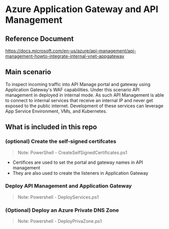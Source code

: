 # Azure Application Gateway and API Management

## Reference Document
https://docs.microsoft.com/en-us/azure/api-management/api-management-howto-integrate-internal-vnet-appgateway

## Main scenario

To inspect incoming traffic into API Manage portal and gateway using Application Gateway's WAF capabilities. Under this scenario API management in deployed in internal mode. As such API Management is able to connect to internal services that receive an internal IP and never get exposed to the public internet. Development of these services can leverage App Service Environment, VMs, and Kubernetes.

## What is included in this repo

### (optional) Create the self-signed certifcates
> Note: PowerShell - CreateSelfSignedCertificates.ps1

- Certifices are used to set the portal and gateway names in API management
- They are also used to create the listeners in Application Gateway

### Deploy API Management and Application Gateway
> Note: Powershell - DeployServices.ps1

### (Optional) Deploy an Azure Private DNS Zone

> Note: Powershell - DeployPrivaZone.ps1


